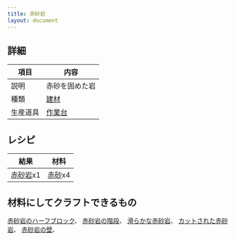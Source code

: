 ```yaml
---
title: 赤砂岩
layout: document
---
```

## 詳細

|項目|内容|
|---|---|
|説明|赤砂を固めた岩|
|種類|[建材](建材)|
|生産道具|[作業台](作業台)|

## レシピ

|結果|材料|
|---|---|
|[赤砂岩](赤砂岩)x1|[赤砂](赤砂)x4|

## 材料にしてクラフトできるもの

[赤砂岩のハーフブロック](赤砂岩のハーフブロック)、
[赤砂岩の階段](赤砂岩の階段)、
[滑らかな赤砂岩](滑らかな赤砂岩)、
[カットされた赤砂岩](カットされた赤砂岩)、
[赤砂岩の壁](赤砂岩の壁)、
